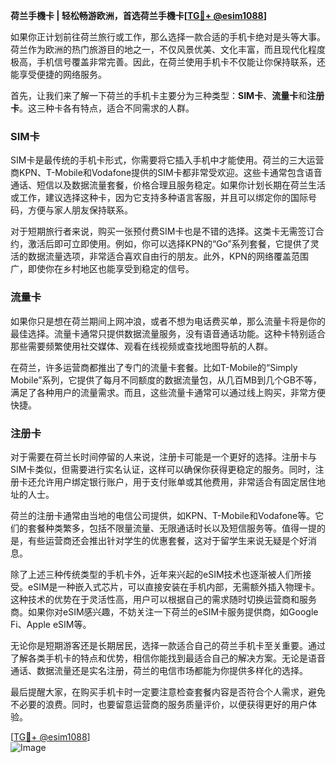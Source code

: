 **荷兰手機卡 | 轻松畅游欧洲，首选荷兰手機卡[[TG💪+ @esim1088](https://t.me/s/esim1088)]**

如果你正计划前往荷兰旅行或工作，那么选择一款合适的手机卡绝对是头等大事。荷兰作为欧洲的热门旅游目的地之一，不仅风景优美、文化丰富，而且现代化程度极高，手机信号覆盖非常完善。因此，在荷兰使用手机卡不仅能让你保持联系，还能享受便捷的网络服务。

首先，让我们来了解一下荷兰的手机卡主要分为三种类型：**SIM卡**、**流量卡**和**注册卡**。这三种卡各有特点，适合不同需求的人群。

### SIM卡

SIM卡是最传统的手机卡形式，你需要将它插入手机中才能使用。荷兰的三大运营商KPN、T-Mobile和Vodafone提供的SIM卡都非常受欢迎。这些卡通常包含语音通话、短信以及数据流量套餐，价格合理且服务稳定。如果你计划长期在荷兰生活或工作，建议选择这种卡，因为它支持多种语言客服，并且可以绑定你的国际号码，方便与家人朋友保持联系。

对于短期旅行者来说，购买一张预付费SIM卡也是不错的选择。这类卡无需签订合约，激活后即可立即使用。例如，你可以选择KPN的“Go”系列套餐，它提供了灵活的数据流量选项，非常适合喜欢自由行的朋友。此外，KPN的网络覆盖范围广，即使你在乡村地区也能享受到稳定的信号。

### 流量卡

如果你只是想在荷兰期间上网冲浪，或者不想为电话费买单，那么流量卡将是你的最佳选择。流量卡通常只提供数据流量服务，没有语音通话功能。这种卡特别适合那些需要频繁使用社交媒体、观看在线视频或查找地图导航的人群。

在荷兰，许多运营商都推出了专门的流量卡套餐。比如T-Mobile的“Simply Mobile”系列，它提供了每月不同额度的数据流量包，从几百MB到几个GB不等，满足了各种用户的流量需求。而且，这些流量卡通常可以通过线上购买，非常方便快捷。

### 注册卡

对于需要在荷兰长时间停留的人来说，注册卡可能是一个更好的选择。注册卡与SIM卡类似，但需要进行实名认证，这样可以确保你获得更稳定的服务。同时，注册卡还允许用户绑定银行账户，用于支付账单或其他费用，非常适合有固定居住地址的人士。

荷兰的注册卡通常由当地的电信公司提供，如KPN、T-Mobile和Vodafone等。它们的套餐种类繁多，包括不限量流量、无限通话时长以及短信服务等。值得一提的是，有些运营商还会推出针对学生的优惠套餐，这对于留学生来说无疑是个好消息。

除了上述三种传统类型的手机卡外，近年来兴起的eSIM技术也逐渐被人们所接受。eSIM是一种嵌入式芯片，可以直接安装在手机内部，无需额外插入物理卡。这种技术的优势在于灵活性高，用户可以根据自己的需求随时切换运营商和服务商。如果你对eSIM感兴趣，不妨关注一下荷兰的eSIM卡服务提供商，如Google Fi、Apple eSIM等。

无论你是短期游客还是长期居民，选择一款适合自己的荷兰手机卡至关重要。通过了解各类手机卡的特点和优势，相信你能找到最适合自己的解决方案。无论是语音通话、数据流量还是实名注册，荷兰的电信市场都能为你提供多样化的选择。

最后提醒大家，在购买手机卡时一定要注意检查套餐内容是否符合个人需求，避免不必要的浪费。同时，也要留意运营商的服务质量评价，以便获得更好的用户体验。

[[TG💪+ @esim1088](https://t.me/s/esim1088)]  
![Image](https://i.postimg.cc/4NQfJmqS/Snipaste-2025-05-13-00-14-12.png)